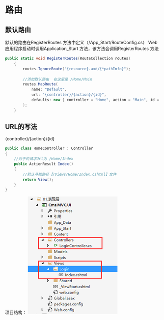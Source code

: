 
# 路由
## 默认路由
默认的路由在RegisterRoutes 方法中定义（/App_Start/RouteConfig.cs）
Web应用程序启动时调用Application_Start 方法，该方法会调用RegisterRoutes 方法
``` cs
public static void RegisterRoutes(RouteCollection routes)
    {
        routes.IgnoreRoute("{resource}.axd/{*pathInfo}");
        
        //添加默认路由  在这里是 /Home/Main
        routes.MapRoute(
            name: "Default",
            url: "{controller}/{action}/{id}",
            defaults: new { controller = "Home", action = "Main", id = UrlParameter.Optional }
        );
    }
```
## URL的写法
{controller}/{action}/{id}
``` cs
public class HomeController : Controller
{
	//对于的请求Url为 /Home/Index
	public ActionResult Index()
	{
		//默认寻找路径【/Views/Home/Index.cshtml】文件
		return View();
	}
}
```
项目结构：
![](../assets/asp.net-mvc/路由结构.png)
